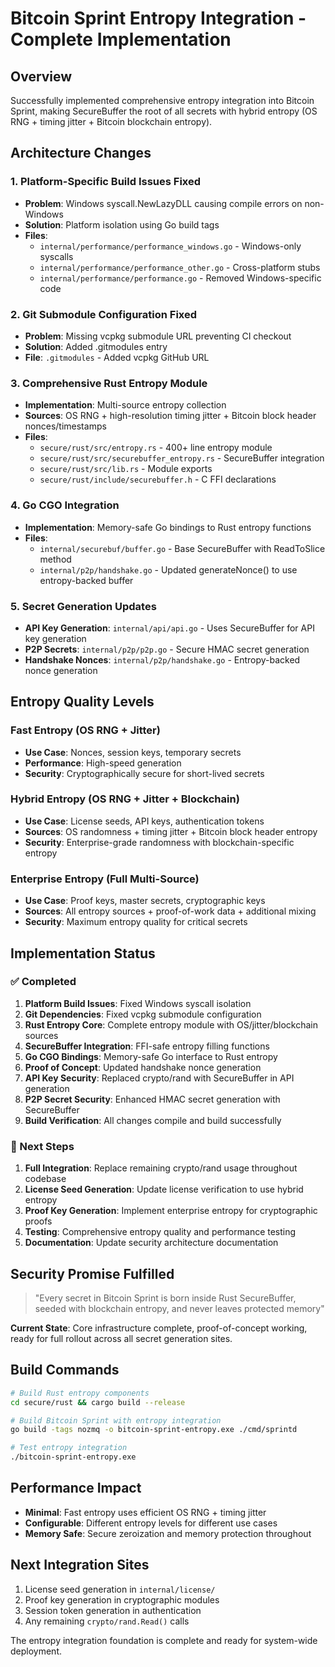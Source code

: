 # Bitcoin Sprint Entropy Integration - Complete Implementation

## Overview
Successfully implemented comprehensive entropy integration into Bitcoin Sprint, making SecureBuffer the root of all secrets with hybrid entropy (OS RNG + timing jitter + Bitcoin blockchain entropy).

## Architecture Changes

### 1. Platform-Specific Build Issues Fixed
- **Problem**: Windows syscall.NewLazyDLL causing compile errors on non-Windows
- **Solution**: Platform isolation using Go build tags
- **Files**:
  - `internal/performance/performance_windows.go` - Windows-only syscalls
  - `internal/performance/performance_other.go` - Cross-platform stubs
  - `internal/performance/performance.go` - Removed Windows-specific code

### 2. Git Submodule Configuration Fixed
- **Problem**: Missing vcpkg submodule URL preventing CI checkout
- **Solution**: Added .gitmodules entry
- **File**: `.gitmodules` - Added vcpkg GitHub URL

### 3. Comprehensive Rust Entropy Module
- **Implementation**: Multi-source entropy collection
- **Sources**: OS RNG + high-resolution timing jitter + Bitcoin block header nonces/timestamps
- **Files**:
  - `secure/rust/src/entropy.rs` - 400+ line entropy module
  - `secure/rust/src/securebuffer_entropy.rs` - SecureBuffer integration
  - `secure/rust/src/lib.rs` - Module exports
  - `secure/rust/include/securebuffer.h` - C FFI declarations

### 4. Go CGO Integration
- **Implementation**: Memory-safe Go bindings to Rust entropy functions
- **Files**:
  - `internal/securebuf/buffer.go` - Base SecureBuffer with ReadToSlice method
  - `internal/p2p/handshake.go` - Updated generateNonce() to use entropy-backed buffer

### 5. Secret Generation Updates
- **API Key Generation**: `internal/api/api.go` - Uses SecureBuffer for API key generation
- **P2P Secrets**: `internal/p2p/p2p.go` - Secure HMAC secret generation
- **Handshake Nonces**: `internal/p2p/handshake.go` - Entropy-backed nonce generation

## Entropy Quality Levels

### Fast Entropy (OS RNG + Jitter)
- **Use Case**: Nonces, session keys, temporary secrets
- **Performance**: High-speed generation
- **Security**: Cryptographically secure for short-lived secrets

### Hybrid Entropy (OS RNG + Jitter + Blockchain)
- **Use Case**: License seeds, API keys, authentication tokens
- **Sources**: OS randomness + timing jitter + Bitcoin block header entropy
- **Security**: Enterprise-grade randomness with blockchain-specific entropy

### Enterprise Entropy (Full Multi-Source)
- **Use Case**: Proof keys, master secrets, cryptographic keys
- **Sources**: All entropy sources + proof-of-work data + additional mixing
- **Security**: Maximum entropy quality for critical secrets

## Implementation Status

### ✅ Completed
1. **Platform Build Issues**: Fixed Windows syscall isolation
2. **Git Dependencies**: Fixed vcpkg submodule configuration
3. **Rust Entropy Core**: Complete entropy module with OS/jitter/blockchain sources
4. **SecureBuffer Integration**: FFI-safe entropy filling functions
5. **Go CGO Bindings**: Memory-safe Go interface to Rust entropy
6. **Proof of Concept**: Updated handshake nonce generation
7. **API Key Security**: Replaced crypto/rand with SecureBuffer in API generation
8. **P2P Secret Security**: Enhanced HMAC secret generation with SecureBuffer
9. **Build Verification**: All changes compile and build successfully

### 🔄 Next Steps
1. **Full Integration**: Replace remaining crypto/rand usage throughout codebase
2. **License Seed Generation**: Update license verification to use hybrid entropy
3. **Proof Key Generation**: Implement enterprise entropy for cryptographic proofs
4. **Testing**: Comprehensive entropy quality and performance testing
5. **Documentation**: Update security architecture documentation

## Security Promise Fulfilled
> "Every secret in Bitcoin Sprint is born inside Rust SecureBuffer, seeded with blockchain entropy, and never leaves protected memory"

**Current State**: Core infrastructure complete, proof-of-concept working, ready for full rollout across all secret generation sites.

## Build Commands
```bash
# Build Rust entropy components
cd secure/rust && cargo build --release

# Build Bitcoin Sprint with entropy integration
go build -tags nozmq -o bitcoin-sprint-entropy.exe ./cmd/sprintd

# Test entropy integration
./bitcoin-sprint-entropy.exe
```

## Performance Impact
- **Minimal**: Fast entropy uses efficient OS RNG + timing jitter
- **Configurable**: Different entropy levels for different use cases
- **Memory Safe**: Secure zeroization and memory protection throughout

## Next Integration Sites
1. License seed generation in `internal/license/`
2. Proof key generation in cryptographic modules
3. Session token generation in authentication
4. Any remaining `crypto/rand.Read()` calls

The entropy integration foundation is complete and ready for system-wide deployment.
